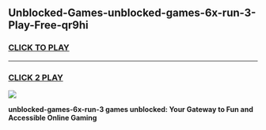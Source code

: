 
## Unblocked-Games-unblocked-games-6x-run-3-Play-Free-qr9hi
<h3>
<a href="https://premium76.site?title=unblocked-games-6x-run-3&ref=22A">CLICK TO PLAY</a></h3>
<hr>

<h3>
<a href="https://premium76.site?title=unblocked-games-6x-run-3&ref=22A">CLICK 2 PLAY</a>
  
</h3>

<a href="https://premium76.site?title=unblocked-games-6x-run-3&ref=22A"><img src="https://clearcache.store/games.png"></a>


**unblocked-games-6x-run-3 games unblocked: Your Gateway to Fun and Accessible Online Gaming**

